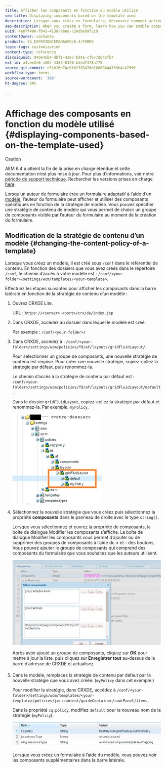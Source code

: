 ```yaml
---
title: Afficher les composants en fonction du modèle utilisé
seo-title: Displaying components based on the template used
description: Lorsque vous créez un formulaire, découvrez comment activer les composants dans la barre latérale en fonction du modèle sélectionné.
seo-description: When you create a form, learn how you can enable components in the sidebar based on the template selected.
uuid: 4e87f400-fb45-413d-9be8-72edbe99f210
contentOwner: sashanka
products: SG_EXPERIENCEMANAGER/6.4/FORMS
topic-tags: customization
content-type: reference
discoiquuid: 940e45b4-dbf1-4207-bd4a-cf677d645fb4
exl-id: a4cee2e6-a56f-4355-8176-b3ed7478a775
source-git-commit: c5b816d74c6f02f85476d16868844f39b4c47996
workflow-type: tm+mt
source-wordcount: '388'
ht-degree: 59%

---
```


# Affichage des composants en fonction du modèle utilisé {#displaying-components-based-on-the-template-used}

>[!CAUTION]
>
>AEM 6.4 a atteint la fin de la prise en charge étendue et cette documentation n’est plus mise à jour. Pour plus d’informations, voir notre [période de support technique](https://helpx.adobe.com/fr/support/programs/eol-matrix.html). Rechercher les versions prises en charge [here](https://experienceleague.adobe.com/docs/?lang=fr).

Lorsqu’un auteur de formulaire crée un formulaire adaptatif à l’aide d’un [modèle](/help/forms/using/template-editor.md), l’auteur du formulaire peut afficher et utiliser des composants spécifiques en fonction de la stratégie de modèle. Vous pouvez spécifier une stratégie de contenu de modèle qui vous permet de choisir un groupe de composants visible par l’auteur du formulaire au moment de la création du formulaire.

## Modification de la stratégie de contenu d’un modèle {#changing-the-content-policy-of-a-template}

Lorsque vous créez un modèle, il est créé sous `/conf` dans le référentiel de contenu. En fonction des dossiers que vous avez créés dans le répertoire `/conf`, le chemin d’accès à votre modèle est : `/conf/<your-folder>/settings/wcm/templates/<your-template>`.

Effectuez les étapes suivantes pour afficher les composants dans la barre latérale en fonction de la stratégie de contenu d’un modèle :

1. Ouvrez CRXDE Lite.

   URL : `https://<server>:<port>/crx/de/index.jsp`

1. Dans CRXDE, accédez au dossier dans lequel le modèle est créé.

   Par exemple : `/conf/<your-folder>/`

1. Dans CRXDE, accédez à : `/conf/<your-folder>/settings/wcm/policies/fd/af/layouts/gridFluidLayout/`.

   Pour sélectionner un groupe de composants, une nouvelle stratégie de contenu est requise. Pour créer une nouvelle stratégie, copiez-collez la stratégie par défaut, puis renommez-la.

   Le chemin d’accès à la stratégie de contenu par défaut est : `/conf/<your-folder>/settings/wcm/policies/fd/af/layouts/gridFluidLayout/default`.

   Dans le dossier `gridFluidLayout`, copiez-collez la stratégie par défaut et renommez-la. Par exemple, `myPolicy`.

   ![Copie des stratégies par défaut](assets/crx-default1.png)

1. Sélectionnez la nouvelle stratégie que vous créez puis sélectionnez la propriété **composants** dans le panneau de droite avec le type `string[]`.

   Lorsque vous sélectionnez et ouvrez la propriété de composants, la boîte de dialogue Modifier les composants s’affiche. La boîte de dialogue Modifier les composants vous permet d’ajouter ou de supprimer des groupes de composants à l’aide du **+** et **-** des boutons. Vous pouvez ajouter le groupe de composants qui comprend des composants du formulaire que vous souhaitez que les auteurs utilisent.

   ![Ajouter ou supprimer des composants dans la stratégie](assets/add-components-list1.png)

   Après avoir ajouté un groupe de composants, cliquez sur **OK** pour mettre à jour la liste, puis cliquez sur **Enregistrer tout** au-dessus de la barre d’adresse de CRXDE et actualisez.

1. Dans le modèle, remplacez la stratégie de contenu par défaut par la nouvelle stratégie que vous avez créée. (`myPolicy` dans cet exemple.)

   Pour modifier la stratégie, dans CRXDE, accédez à `/conf/<your-folder>/settings/wcm/templates/<your-template>/policies/jcr:content/guideContainer/rootPanel/items`.

   Dans la propriété `cq:policy`, modifiez `default` pour le nouveau nom de la stratégie (`myPolicy`).

   ![Stratégie de contenu de modèle mise à jour](assets/updated-policy.png)

   Lorsque vous créez un formulaire à l’aide du modèle, vous pouvez voir les composants supplémentaires dans la barre latérale.
